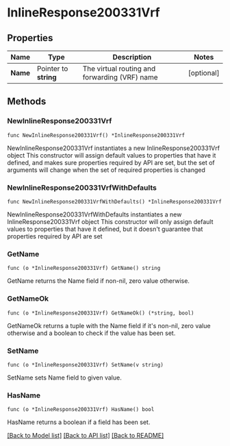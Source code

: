# InlineResponse200331Vrf

## Properties

Name | Type | Description | Notes
------------ | ------------- | ------------- | -------------
**Name** | Pointer to **string** | The virtual routing and forwarding (VRF) name | [optional] 

## Methods

### NewInlineResponse200331Vrf

`func NewInlineResponse200331Vrf() *InlineResponse200331Vrf`

NewInlineResponse200331Vrf instantiates a new InlineResponse200331Vrf object
This constructor will assign default values to properties that have it defined,
and makes sure properties required by API are set, but the set of arguments
will change when the set of required properties is changed

### NewInlineResponse200331VrfWithDefaults

`func NewInlineResponse200331VrfWithDefaults() *InlineResponse200331Vrf`

NewInlineResponse200331VrfWithDefaults instantiates a new InlineResponse200331Vrf object
This constructor will only assign default values to properties that have it defined,
but it doesn't guarantee that properties required by API are set

### GetName

`func (o *InlineResponse200331Vrf) GetName() string`

GetName returns the Name field if non-nil, zero value otherwise.

### GetNameOk

`func (o *InlineResponse200331Vrf) GetNameOk() (*string, bool)`

GetNameOk returns a tuple with the Name field if it's non-nil, zero value otherwise
and a boolean to check if the value has been set.

### SetName

`func (o *InlineResponse200331Vrf) SetName(v string)`

SetName sets Name field to given value.

### HasName

`func (o *InlineResponse200331Vrf) HasName() bool`

HasName returns a boolean if a field has been set.


[[Back to Model list]](../README.md#documentation-for-models) [[Back to API list]](../README.md#documentation-for-api-endpoints) [[Back to README]](../README.md)


